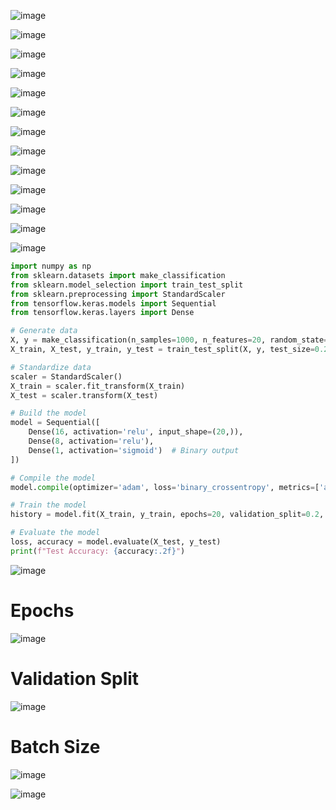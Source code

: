 ![image](https://github.com/user-attachments/assets/06d07474-693f-46c1-8949-c38ead4c94f7)

![image](https://github.com/user-attachments/assets/4495028f-4129-4961-b4c3-9b280df861d0)

![image](https://github.com/user-attachments/assets/a88fc031-2da4-49a6-85b6-f21da16bf467)

![image](https://github.com/user-attachments/assets/d75731d9-f198-4783-aee6-05aa4bca1816)

![image](https://github.com/user-attachments/assets/c6dd2f59-796b-41bd-9a39-9376e8a3e061)

![image](https://github.com/user-attachments/assets/84adc5fc-d9a4-49cb-80fc-6d414c2d9a30)

![image](https://github.com/user-attachments/assets/9cd15d84-069f-4954-947a-d7935aa02336)

![image](https://github.com/user-attachments/assets/acefdfb6-38a5-43fe-b491-4a7bbc56fd8f)

![image](https://github.com/user-attachments/assets/87cf165c-9b40-45b1-99d9-efeb7021a2bc)

![image](https://github.com/user-attachments/assets/e8b0abe6-cfc3-402c-967d-da60c95ed9b9)

![image](https://github.com/user-attachments/assets/a992411f-dd79-47ec-b630-34cc738be376)

![image](https://github.com/user-attachments/assets/80c6e9ad-dfc9-4c33-bcd5-4e7be3779228)

![image](https://github.com/user-attachments/assets/f3ba7a92-ed8d-42ef-b271-764844e03548)

```python
import numpy as np
from sklearn.datasets import make_classification
from sklearn.model_selection import train_test_split
from sklearn.preprocessing import StandardScaler
from tensorflow.keras.models import Sequential
from tensorflow.keras.layers import Dense

# Generate data
X, y = make_classification(n_samples=1000, n_features=20, random_state=42)
X_train, X_test, y_train, y_test = train_test_split(X, y, test_size=0.2, random_state=42)

# Standardize data
scaler = StandardScaler()
X_train = scaler.fit_transform(X_train)
X_test = scaler.transform(X_test)

# Build the model
model = Sequential([
    Dense(16, activation='relu', input_shape=(20,)),
    Dense(8, activation='relu'),
    Dense(1, activation='sigmoid')  # Binary output
])

# Compile the model
model.compile(optimizer='adam', loss='binary_crossentropy', metrics=['accuracy'])

# Train the model
history = model.fit(X_train, y_train, epochs=20, validation_split=0.2, batch_size=32)

# Evaluate the model
loss, accuracy = model.evaluate(X_test, y_test)
print(f"Test Accuracy: {accuracy:.2f}")
```

![image](https://github.com/user-attachments/assets/6e44ff42-6171-4287-b278-056598fa4169)

# Epochs

![image](https://github.com/user-attachments/assets/d61be8fd-91a1-4ab5-a7bd-4132b07279d9)

# Validation Split

![image](https://github.com/user-attachments/assets/5f2bec51-e25c-41fd-81a1-c6d0e5508f27)

# Batch Size

![image](https://github.com/user-attachments/assets/06482408-aafc-4c79-8af8-95afe6f209c0)

![image](https://github.com/user-attachments/assets/1199f0e4-83a6-482c-b300-2d718d99bb82)

